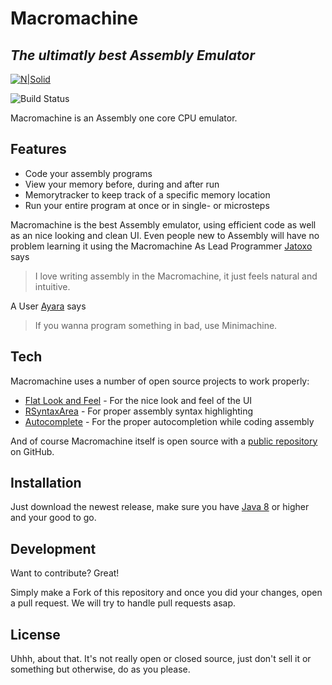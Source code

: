 # Macromachine
## _The ultimatly best Assembly Emulator_

[![N|Solid](https://cldup.com/dTxpPi9lDf.thumb.png)](https://nodesource.com/products/nsolid)

![Build Status](https://app.travis-ci.com/Jojojihn/Macromachine.svg?branch=master)

Macromachine is an Assembly one core CPU emulator.


## Features

- Code your assembly programs
- View your memory before, during and after run
- Memorytracker to keep track of a specific memory location
- Run your entire program at once or in single- or microsteps


Macromachine is the best Assembly emulator, using efficient code as well 
as an nice looking and clean UI. Even people new to Assembly will have no problem
learning it using the Macromachine
As Lead Programmer [Jatoxo] says
> I love writing assembly in the Macromachine,
> it just feels natural and intuitive.

A User [Ayara] says
> If you wanna program something in bad,
> use Minimachine.



## Tech

Macromachine uses a number of open source projects to work properly:

- [Flat Look and Feel] - For the nice look and feel of the UI
- [RSyntaxArea] - For proper assembly syntax highlighting
- [Autocomplete] - For the proper autocompletion while coding assembly

And of course Macromachine itself is open source with a [public repository][mm]
 on GitHub.

## Installation

Just download the newest release, make sure you have [Java 8] or higher
and your good to go.

## Development

Want to contribute? Great!

Simply make a Fork of this repository and once you did your changes, open a pull request.
We will try to handle pull requests asap.


## License

Uhhh, about that. It's not really open or closed source, just don't sell it or something but otherwise, do as you please.

   [mm]: <https://github.com/Jojojihn/Macromachine>
   [Jatoxo]: <https://github.com/Jatoxo>
   [Ayara]: <https://github.com/Jatoxo>
   [Flat Look and Feel]: <https://www.formdev.com/flatlaf/>
   [RSyntaxArea]: <https://github.com/bobbylight/RSyntaxTextArea>
   [Autocomplete]: <https://github.com/bobbylight/autocomplete>
   [Java 8]: <https://www.java.com/en/download/manual.jsp>